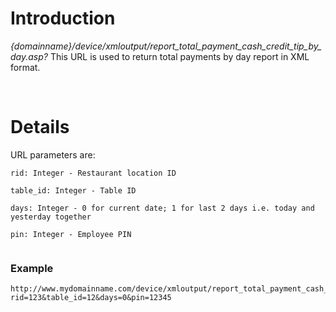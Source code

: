 # Introduction #

_{domainname}/device/xmloutput/report\_total\_payment\_cash\_credit\_tip\_by\_day.asp?_
This URL is used to return total payments by day report in XML format.

<br>

<h1>Details</h1>

URL parameters are:<br>
<pre><code>rid: Integer - Restaurant location ID<br>
table_id: Integer - Table ID<br>
days: Integer - 0 for current date; 1 for last 2 days i.e. today and yesterday together<br>
pin: Integer - Employee PIN<br>
</code></pre>

<h3>Example</h3>
<pre><code>http://www.mydomainname.com/device/xmloutput/report_total_payment_cash_credit_tip_by_day.asp?rid=123&amp;table_id=12&amp;days=0&amp;pin=12345<br>
</code></pre>